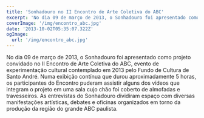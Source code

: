 ```yaml
---
title: 'Sonhadouro no II Encontro de Arte Coletiva do ABC'
excerpt: 'No dia 09 de março de 2013, o Sonhadouro foi apresentado como projeto convidado no II Encontro de Arte Coletiva do ABC, evento de experimentação cultural contemplado em 2013 pelo Fundo de Cultura de Santo André.'
coverImage: '/img/encontro_abc.jpg'
date: '2013-10-02T05:35:07.322Z'
ogImage:
  url: '/img/encontro_abc.jpg'
---
```


No dia 09 de março de 2013, o Sonhadouro foi apresentado como projeto convidado no II Encontro de Arte Coletiva do ABC, evento de experimentação cultural contemplado em 2013 pelo Fundo de Cultura de Santo André. Numa exibição contínua que durou aproximadamente 5 horas, os participantes do Encontro puderam assistir alguns dos vídeos que integram o projeto em uma sala cujo chão foi coberto de almofadas e travesseiros. As entrevistas do Sonhadouro dividiram espaço com diversas manifestações artísticas, debates e oficinas organizados em torno da produção da região do grande ABC paulista.
